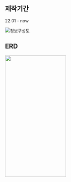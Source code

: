## 제작기간

22.01 - now

![정보구성도](https://user-images.githubusercontent.com/30069784/155072782-84d994fa-6c62-4a58-b1cc-5db1770807a7.png)


## ERD

<img src="[이미지주소.png](https://user-images.githubusercontent.com/30069784/155072950-e8b46ca6-3748-4def-a0b9-ed807463caa3.png)" width="200" height="400"/>
